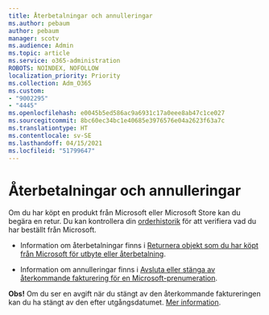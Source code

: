 ```yaml
---
title: Återbetalningar och annulleringar
ms.author: pebaum
author: pebaum
manager: scotv
ms.audience: Admin
ms.topic: article
ms.service: o365-administration
ROBOTS: NOINDEX, NOFOLLOW
localization_priority: Priority
ms.collection: Adm_O365
ms.custom:
- "9002295"
- "4445"
ms.openlocfilehash: e0045b5ed586ac9a6931c17a0eee8ab47c1ce027
ms.sourcegitcommit: 8bc60ec34bc1e40685e3976576e04a2623f63a7c
ms.translationtype: HT
ms.contentlocale: sv-SE
ms.lasthandoff: 04/15/2021
ms.locfileid: "51799647"
---
```

# <a name="refunds-and-cancellations"></a>Återbetalningar och annulleringar

Om du har köpt en produkt från Microsoft eller Microsoft Store kan du begära en retur. Du kan kontrollera din [orderhistorik](https://account.microsoft.com/billing/orders/) för att verifiera vad du har beställt från Microsoft. 

- Information om återbetalningar finns i [Returnera objekt som du har köpt från Microsoft för utbyte eller återbetalning](https://support.microsoft.com/help/10558).

- Information om annulleringar finns i [Avsluta eller stänga av återkommande fakturering för en Microsoft-prenumeration](https://support.microsoft.com/help/4027815).

**Obs!** Om du ser en avgift när du stängt av den återkommande faktureringen kan du ha stängt av den efter utgångsdatumet. [Mer information](https://support.microsoft.com/help/10640). 